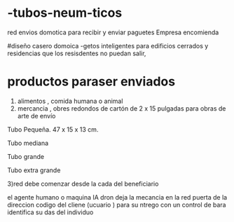 # -tubos-neum-ticos
red envios domotica para recibir y enviar  paguetes Empresa encomienda 

#diseño casero domoica -getos inteligentes para edificios cerrados y residencias que los resisdentes no puedan salir, 

# productos paraser enviados 

1) alimentos , comida humana o animal 
2) mercancia ,  obres redondos de cartón de 2 x 15 pulgadas para obras de arte de envío

Tubo Pequeña. 47 x 15 x 13 cm.

Tubo mediana 

Tubo grande 

Tubo extra grande 

3)red debe comenzar desde la cada del beneficiario 

el agente humano o maquina IA  dron deja la mecancia en la red puerta de la direccion codigo del cliene (ucuario ) para su ntrego con un control de bara identifica su das del individuo 
